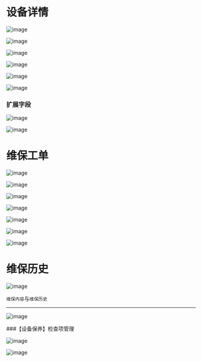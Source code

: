 # 设备详情


![image](https://github.com/zhenyitech/shenying/assets/6236022/15980d94-078e-41dc-9d48-ec14a6feb1f1)


![image](https://github.com/zhenyitech/shenying/assets/6236022/197b4602-689e-46b8-ad3e-ec1359e6d2f2)

![image](https://github.com/zhenyitech/shenying/assets/6236022/08f13d68-e2e1-4afe-b24b-4c26f90717ee)

![image](https://github.com/zhenyitech/shenying/assets/6236022/7711668e-f657-493f-89bc-bf080fc672a6)

![image](https://github.com/zhenyitech/shenying/assets/6236022/115b3f0e-9cc8-441c-9945-8efc140824c9)

![image](https://github.com/zhenyitech/shenying/assets/6236022/41cf8626-107a-4b77-a264-15570891f78d)





### 扩展字段
![image](https://github.com/zhenyitech/shenying/assets/6236022/11517df9-94f4-4854-9b7f-fa7e21dec7f3)

![image](https://github.com/zhenyitech/shenying/assets/6236022/fc76132f-fff0-44a0-b87d-671d181367ef)




# 维保工单
![image](https://github.com/zhenyitech/shenying/assets/6236022/607e8b0d-0a58-4c75-888b-15b99cc2ffcb)  


![image](https://github.com/zhenyitech/shenying/assets/6236022/2eb73a18-d241-4e92-9be9-397a8858dfa4)

![image](https://github.com/zhenyitech/shenying/assets/6236022/9365ff86-0143-4411-a20e-7614e7f15696)

![image](https://github.com/zhenyitech/shenying/assets/6236022/75a367e6-0f05-4cab-92ec-06e490cb3f9c)

![image](https://github.com/zhenyitech/shenying/assets/6236022/f990eca3-e457-4ed4-9c2a-33b6ad192288)

![image](https://github.com/zhenyitech/shenying/assets/6236022/6c3c1883-6dae-4a33-8180-b504da4f7839)

![image](https://github.com/zhenyitech/shenying/assets/6236022/b710c9c2-a2b2-4ee2-886d-54d98e27cc00)



# 维保历史

![image](https://github.com/zhenyitech/shenying/assets/6236022/fc457fff-dfb6-4398-a62c-fe311434457d)

`维保内容`与`维保历史`

----

![image](https://github.com/zhenyitech/shenying/assets/6236022/ea9ade47-0825-468a-9e6d-e5c7eb5af22a)


###【设备保养】检查项管理

![image](https://github.com/zhenyitech/shenying/assets/6236022/8dbba403-39b6-4aff-bbab-4b00d0287fb4)

![image](https://github.com/zhenyitech/shenying/assets/6236022/ca279e92-0d00-4a26-a2f9-cdef955ef347)




